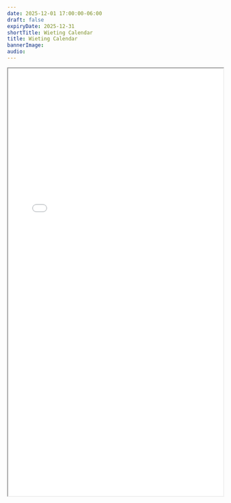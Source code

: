 ```yaml
---
date: 2025-12-01 17:00:00-06:00
draft: false
expiryDate: 2025-12-31
shortTitle: Wieting Calendar  
title: Wieting Calendar
bannerImage: 
audio: 
---
```

<iframe src="/calendar-as-a-list/index.html" width="100%" height="1000px"></iframe>

